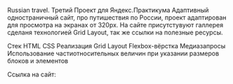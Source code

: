 Russian travel. Третий Проект для Яндекс.Практикума
Адаптивный одностраничный сайт, про путишествия по России, проект адаптирован для просмотра на экранах от 320px.
На сайте присутстувуют галлерея сделаня технологией Grid Layout, так же ссылки на полезные ресурсы.

Стек
HTML
CSS
Реализация
Grid Layout
Flexbox-вёрстка
Медиазапросы
Использование частиотносительных величин при указании размеров блоков и элементов

Ссылка на сайт: